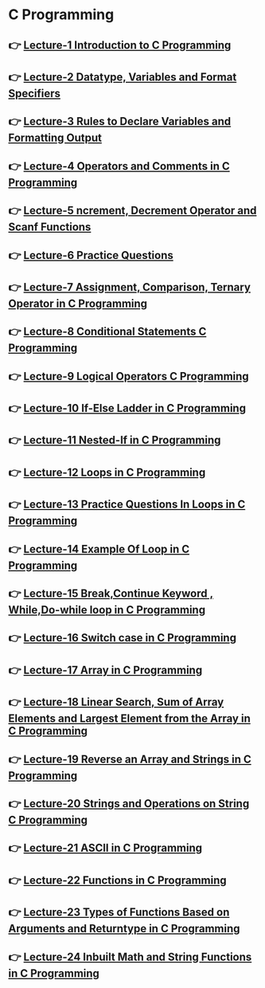 # C Programming

## 👉 [Lecture-1 Introduction to C Programming ](/lecture-1/lecture-1.md)
## 👉 [Lecture-2 Datatype, Variables and Format Specifiers ](/lecture-2/lecture-2.md)
## 👉 [Lecture-3 Rules to Declare Variables and Formatting Output ](/lecture-3/lecture-3.md)
## 👉 [Lecture-4 Operators and Comments in C Programming](/lecture-4/lecture-4.md)
## 👉 [ Lecture-5 ncrement, Decrement Operator and Scanf Functions ](/lecture-5/lecture-5.md)
## 👉 [ Lecture-6 Practice Questions  ](/lecture-6/lecture-6.md)
## 👉 [ Lecture-7  Assignment, Comparison, Ternary Operator in C Programming  ](/lecture-7/lecture-7.md)
## 👉 [ Lecture-8 Conditional Statements C Programming ](/lecture-8/lecture-8.md)
## 👉 [ Lecture-9 Logical Operators C Programming ](/lecture-9/lecture-9.md)
## 👉 [ Lecture-10 If-Else Ladder in C Programming  ](/lecture-10/lecture-10.md)
## 👉 [ Lecture-11 Nested-If in C Programming   ](/lecture-11/lecture-11.md)
## 👉 [ Lecture-12 Loops in C Programming    ](/lecture-12/lecture-12.md)
## 👉 [ Lecture-13  Practice Questions In  Loops in C Programming   ](/lecture-13/lecture-13.md)
## 👉 [ Lecture-14  Example Of Loop in C Programming  ](/lecture-14/lecture-14.md)
## 👉 [ Lecture-15 Break,Continue Keyword , While,Do-while loop in C Programming ](/lecture-15/lecture-15.md)
## 👉 [Lecture-16 Switch case in C Programming ](/lecture-16/lecture-16.md)
## 👉 [Lecture-17 Array in C Programming ](/lecture-17/lecture-17.md)
## 👉 [Lecture-18 Linear Search, Sum of Array Elements and Largest Element from the Array in C Programming  ](/lecture-18/lecture-18.md)
## 👉 [Lecture-19 Reverse an Array and Strings in C Programming  ](/lecture-19/lecture-19.md)
## 👉 [Lecture-20 Strings and Operations on String C Programming ](/lecture-20/lecture-20.md)
## 👉 [Lecture-21 ASCII in C Programming  ](/lecture-21a/lecture-21a.md)
## 👉 [Lecture-22 Functions in C Programming   ](/lecture-22/lecture-22.md)
## 👉 [Lecture-23 Types of Functions Based on Arguments and Returntype in C Programming ](/lecture-23/lecture-23.md)
## 👉 [Lecture-24 Inbuilt Math and String Functions in C Programming ](/lecture-24/lecture-24.md)